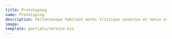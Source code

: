 ```yaml
---
title: Prototyping
name: Prototyping
description: Pellentesque habitant morbi tristique senectus et netus et malesuada fames ac turpis egestas. Nam consequat tincidunt vulputate. Vestibulum sollicitudin augue at elementum gravida. Aliquam erat volutpat. In blandit pulvinar varius. Cras vulputate leo augue, sit amet dapibus velit volutpat sed. Nulla ut leo ac urna pretium sagittis quis at lorem. Donec in nisi non nunc dignissim cursus.
image:
template: partials/service.ejs
---
```

